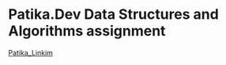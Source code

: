 # Patika.Dev Data Structures and Algorithms assignment
[Patika_Linkim](https://app.patika.dev/verkillius)
